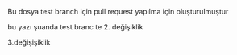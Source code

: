 Bu dosya test branch için pull request yapılma için oluşturulmuştur

bu yazı şuanda test branc te
2. değişiklik

3.değişişiklik